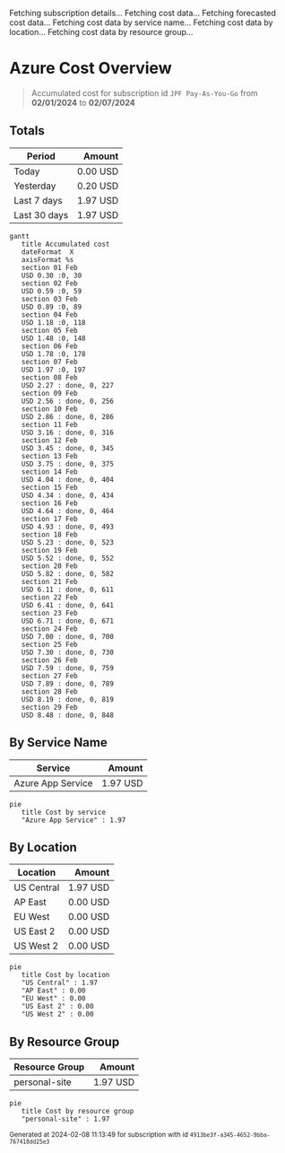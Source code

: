 Fetching subscription details...
Fetching cost data...
Fetching forecasted cost data...
Fetching cost data by service name...
Fetching cost data by location...
Fetching cost data by resource group...
# Azure Cost Overview

> Accumulated cost for subscription id `JPF Pay-As-You-Go` from **02/01/2024** to **02/07/2024**

## Totals

|Period|Amount|
|---|---:|
|Today|0.00 USD|
|Yesterday|0.20 USD|
|Last 7 days|1.97 USD|
|Last 30 days|1.97 USD|

```mermaid
gantt
   title Accumulated cost
   dateFormat  X
   axisFormat %s
   section 01 Feb
   USD 0.30 :0, 30
   section 02 Feb
   USD 0.59 :0, 59
   section 03 Feb
   USD 0.89 :0, 89
   section 04 Feb
   USD 1.18 :0, 118
   section 05 Feb
   USD 1.48 :0, 148
   section 06 Feb
   USD 1.78 :0, 178
   section 07 Feb
   USD 1.97 :0, 197
   section 08 Feb
   USD 2.27 : done, 0, 227
   section 09 Feb
   USD 2.56 : done, 0, 256
   section 10 Feb
   USD 2.86 : done, 0, 286
   section 11 Feb
   USD 3.16 : done, 0, 316
   section 12 Feb
   USD 3.45 : done, 0, 345
   section 13 Feb
   USD 3.75 : done, 0, 375
   section 14 Feb
   USD 4.04 : done, 0, 404
   section 15 Feb
   USD 4.34 : done, 0, 434
   section 16 Feb
   USD 4.64 : done, 0, 464
   section 17 Feb
   USD 4.93 : done, 0, 493
   section 18 Feb
   USD 5.23 : done, 0, 523
   section 19 Feb
   USD 5.52 : done, 0, 552
   section 20 Feb
   USD 5.82 : done, 0, 582
   section 21 Feb
   USD 6.11 : done, 0, 611
   section 22 Feb
   USD 6.41 : done, 0, 641
   section 23 Feb
   USD 6.71 : done, 0, 671
   section 24 Feb
   USD 7.00 : done, 0, 700
   section 25 Feb
   USD 7.30 : done, 0, 730
   section 26 Feb
   USD 7.59 : done, 0, 759
   section 27 Feb
   USD 7.89 : done, 0, 789
   section 28 Feb
   USD 8.19 : done, 0, 819
   section 29 Feb
   USD 8.48 : done, 0, 848
```

## By Service Name

|Service|Amount|
|---|---:|
|Azure App Service|1.97 USD|

```mermaid
pie
   title Cost by service
   "Azure App Service" : 1.97
```

## By Location

|Location|Amount|
|---|---:|
|US Central|1.97 USD|
|AP East|0.00 USD|
|EU West|0.00 USD|
|US East 2|0.00 USD|
|US West 2|0.00 USD|

```mermaid
pie
   title Cost by location
   "US Central" : 1.97
   "AP East" : 0.00
   "EU West" : 0.00
   "US East 2" : 0.00
   "US West 2" : 0.00
```

## By Resource Group

|Resource Group|Amount|
|---|---:|
|personal-site|1.97 USD|

```mermaid
pie
   title Cost by resource group
   "personal-site" : 1.97
```

<sup>Generated at 2024-02-08 11:13:49 for subscription with id `4913be3f-a345-4652-9bba-767418dd25e3`</sup>
